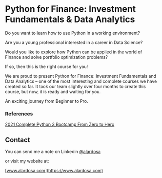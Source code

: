 # Python for Finance: Investment Fundamentals & Data Analytics

Do you want to learn how to use Python in a working environment?

Are you a young professional interested in a career in Data Science?  

Would you like to explore how Python can be applied in the world of Finance and solve portfolio optimization problems?  

If so, then this is the right course for you!  

We are proud to present Python for Finance: Investment Fundamentals and Data Analytics – one of the most interesting and complete courses we have created so far. It took our team slightly over four months to create this course, but now, it is ready and waiting for you.  

An exciting journey from Beginner to Pro.

### References
[2021 Complete Python 3 Bootcamp From Zero to Hero](https://www.alardosa.com/category/python-tutorial/2021-complete-python-3-bootcamp-from-zero-to-hero/)

## Contact
You can send me a note on Linkedin [@alardosa](https://www.linkedin.com/in/alardosa/)

or visit my website at:

[www.alardosa.com](https://www.alardosa.com)
